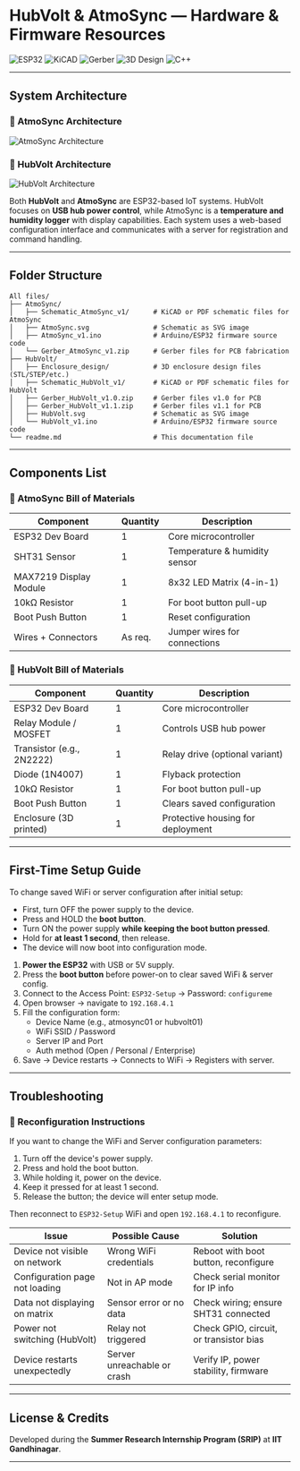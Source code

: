 # HubVolt & AtmoSync — Hardware & Firmware Resources

![ESP32](https://img.shields.io/badge/ESP32-Firmware-blue?logo=espressif)
![KiCAD](https://img.shields.io/badge/KiCAD-Schematics-orange?logo=kicad)
![Gerber](https://img.shields.io/badge/Gerber-PCB-green)
![3D Design](https://img.shields.io/badge/3D--Enclosure-Design-yellow)
![C++](https://img.shields.io/badge/Arduino-Source-blue?logo=arduino)

---

## System Architecture

### 📡 AtmoSync Architecture
![AtmoSync Architecture](AtmoSync/AtmoSync_Architecture.svg)

### 🔌 HubVolt Architecture
![HubVolt Architecture](HubVolt/HubVolt_Architecture.svg)

Both **HubVolt** and **AtmoSync** are ESP32-based IoT systems. HubVolt focuses on **USB hub power control**, while AtmoSync is a **temperature and humidity logger** with display capabilities. Each system uses a web-based configuration interface and communicates with a server for registration and command handling.

---

## Folder Structure

```
All files/
├── AtmoSync/
│   ├── Schematic_AtmoSync_v1/      # KiCAD or PDF schematic files for AtmoSync
│   ├── AtmoSync.svg                # Schematic as SVG image
│   ├── AtmoSync_v1.ino             # Arduino/ESP32 firmware source code
│   └── Gerber_AtmoSync_v1.zip      # Gerber files for PCB fabrication
├── HubVolt/
│   ├── Enclosure_design/           # 3D enclosure design files (STL/STEP/etc.)
│   ├── Schematic_HubVolt_v1/       # KiCAD or PDF schematic files for HubVolt
│   ├── Gerber_HubVolt_v1.0.zip     # Gerber files v1.0 for PCB
│   ├── Gerber_HubVolt_v1.1.zip     # Gerber files v1.1 for PCB
│   ├── HubVolt.svg                 # Schematic as SVG image
│   └── HubVolt_v1.ino              # Arduino/ESP32 firmware source code
└── readme.md                       # This documentation file
```

---

## Components List

### 🔧 AtmoSync Bill of Materials

| Component               | Quantity | Description                          |
|------------------------|----------|--------------------------------------|
| ESP32 Dev Board        | 1        | Core microcontroller                 |
| SHT31 Sensor           | 1        | Temperature & humidity sensor        |
| MAX7219 Display Module | 1        | 8x32 LED Matrix (4-in-1)             |
| 10kΩ Resistor          | 1        | For boot button pull-up              |
| Boot Push Button       | 1        | Reset configuration                  |
| Wires + Connectors     | As req.  | Jumper wires for connections         |


### 🔌 HubVolt Bill of Materials

| Component             | Quantity | Description                            |
|----------------------|----------|----------------------------------------|
| ESP32 Dev Board      | 1        | Core microcontroller                   |
| Relay Module / MOSFET| 1        | Controls USB hub power                 |
| Transistor (e.g., 2N2222) | 1     | Relay drive (optional variant)        |
| Diode (1N4007)        | 1        | Flyback protection                     |
| 10kΩ Resistor         | 1        | For boot button pull-up                |
| Boot Push Button      | 1        | Clears saved configuration             |
| Enclosure (3D printed)| 1        | Protective housing for deployment     |

---

## First-Time Setup Guide

To change saved WiFi or server configuration after initial setup:
- First, turn OFF the power supply to the device.
- Press and HOLD the **boot button**.
- Turn ON the power supply **while keeping the boot button pressed**.
- Hold for **at least 1 second**, then release.
- The device will now boot into configuration mode.

1. **Power the ESP32** with USB or 5V supply.
2. Press the **boot button** before power-on to clear saved WiFi & server config.
3. Connect to the Access Point: `ESP32-Setup` → Password: `configureme`
4. Open browser → navigate to `192.168.4.1`
5. Fill the configuration form:
   - Device Name (e.g., atmosync01 or hubvolt01)
   - WiFi SSID / Password
   - Server IP and Port
   - Auth method (Open / Personal / Enterprise)
6. Save → Device restarts → Connects to WiFi → Registers with server.

---

## Troubleshooting

### 🔁 Reconfiguration Instructions
If you want to change the WiFi and Server configuration parameters:
1. Turn off the device's power supply.
2. Press and hold the boot button.
3. While holding it, power on the device.
4. Keep it pressed for at least 1 second.
5. Release the button; the device will enter setup mode.

Then reconnect to `ESP32-Setup` WiFi and open `192.168.4.1` to reconfigure.

| Issue                              | Possible Cause                      | Solution                               |
|-----------------------------------|-------------------------------------|----------------------------------------|
| Device not visible on network     | Wrong WiFi credentials              | Reboot with boot button, reconfigure   |
| Configuration page not loading    | Not in AP mode                      | Check serial monitor for IP info       |
| Data not displaying on matrix     | Sensor error or no data             | Check wiring; ensure SHT31 connected   |
| Power not switching (HubVolt)     | Relay not triggered                 | Check GPIO, circuit, or transistor bias|
| Device restarts unexpectedly      | Server unreachable or crash         | Verify IP, power stability, firmware   |

---

## License & Credits

Developed during the **Summer Research Internship Program (SRIP)** at **IIT Gandhinagar**.

---